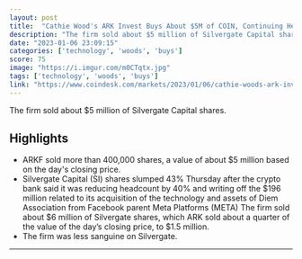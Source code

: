 ```yaml
---
layout: post
title:  "Cathie Wood's ARK Invest Buys About $5M of COIN, Continuing Her Dip-Buy Parade"
description: "The firm sold about $5 million of Silvergate Capital shares."
date: "2023-01-06 23:09:15"
categories: ['technology', 'woods', 'buys']
score: 75
image: "https://i.imgur.com/m0CTqtx.jpg"
tags: ['technology', 'woods', 'buys']
link: "https://www.coindesk.com/markets/2023/01/06/cathie-woods-ark-invest-buys-about-5m-of-coin-continuing-her-dip-buy-parade/"
---
```


The firm sold about $5 million of Silvergate Capital shares.

## Highlights

- ARKF sold more than 400,000 shares, a value of about $5 million based on the day's closing price.
- Silvergate Capital (SI) shares slumped 43% Thursday after the crypto bank said it was reducing headcount by 40% and writing off the $196 million related to its acquisition of the technology and assets of Diem Association from Facebook parent Meta Platforms (META) The firm sold about $6 million of Silvergate shares, which ARK sold about a quarter of the value of the day’s closing price, to $1.5 million.
- The firm was less sanguine on Silvergate.

---
